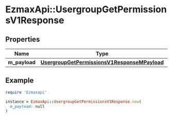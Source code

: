 # EzmaxApi::UsergroupGetPermissionsV1Response

## Properties

| Name | Type | Description | Notes |
| ---- | ---- | ----------- | ----- |
| **m_payload** | [**UsergroupGetPermissionsV1ResponseMPayload**](UsergroupGetPermissionsV1ResponseMPayload.md) |  |  |

## Example

```ruby
require 'Ezmaxapi'

instance = EzmaxApi::UsergroupGetPermissionsV1Response.new(
  m_payload: null
)
```

